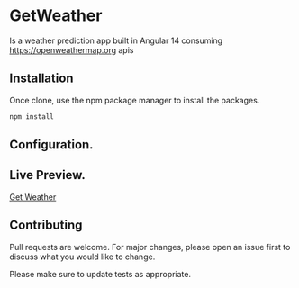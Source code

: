 # GetWeather

Is a weather prediction app built in Angular 14 consuming https://openweathermap.org apis

## Installation

Once clone, use the npm package manager to install the packages.

```bash
npm install 
```

## Configuration.


## Live Preview.
[Get Weather](https://weather-deploy-app-pipline.herokuapp.com)

## Contributing
Pull requests are welcome. For major changes, please open an issue first to discuss what you would like to change.

Please make sure to update tests as appropriate.

